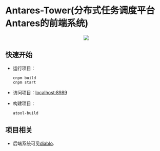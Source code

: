 # Antares-Tower(分布式任务调度平台Antares的前端系统)

<p align="center">
  <img src="https://raw.githubusercontent.com/ihaolin/antares/master/logo.jpg">
</p>

## 快速开始

+ 运行项目：

	```
	cnpm build
	cnpm start
	```

+ 访问项目：[localhost:8989](http://localhost:8989) 

+ 构建项目：

	```
	atool-build
	```

## 项目相关

+ 后端系统可见[diablo](https://github.com/ihaolin/antares).


